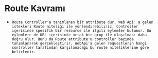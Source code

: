 # Route Kavramı
- `Route Controller'a tanımlanan bir attribute dur. Web Api' a gelen istekleri Route niteliği ile yönlendirebiliriz. Controller içerisinde spesifik bir resource ile ilgili eylemler bulunur. Bu eylemlere de URL içerisinde ortak bir grup ile ulaşılması daha doğru olur. Bunu da Route attribute'u controller bazında tanımlanarak gerçekleştirir. WebApi'a gelen requestlerin hangi controller tarafından karşılanacağı bu route niteliklerine göre belirlenir.`
